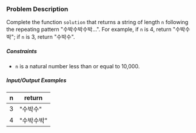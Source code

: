 ### Problem Description

<p>Complete the function <code>solution</code> that returns a string of length <code>n</code> following the repeating pattern "수박수박수박...". For example, if <code>n</code> is 4, return "수박수박"; if <code>n</code> is 3, return "수박수".</p>

<h5>Constraints</h5>

<ul>
<li><code>n</code> is a natural number less than or equal to 10,000.</li>
</ul>

<h5>Input/Output Examples</h5>
<table class="table">
        <thead><tr>
<th>n</th>
<th>return</th>
</tr>
</thead>
        <tbody><tr>
<td>3</td>
<td>"수박수"</td>
</tr>
<tr>
<td>4</td>
<td>"수박수박"</td>
</tr>
</tbody>
      </table>
